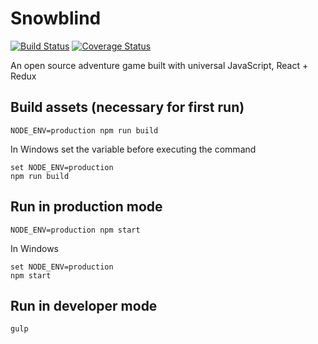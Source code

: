 # Snowblind

[![Build Status](https://travis-ci.org/SiAdcock/snowblind.svg)](https://travis-ci.org/SiAdcock/snowblind)
[![Coverage Status](https://coveralls.io/repos/SiCurious/snowblind/badge.svg?branch=master&amp;service=github)](https://coveralls.io/github/SiCurious/snowblind)

An open source adventure game built with universal JavaScript, React + Redux

## Build assets (necessary for first run)

```
NODE_ENV=production npm run build
```
In Windows set the variable before executing the command
```
set NODE_ENV=production
npm run build
```

## Run in production mode

```
NODE_ENV=production npm start
```
In Windows
```
set NODE_ENV=production
npm start
```

## Run in developer mode

```
gulp
```
